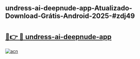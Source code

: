## undress-ai-deepnude-app-Atualizado-Download-Grátis-Android-2025-#zdj49

# <h2><a href="https://ainizakaria.my?title=undress-ai-deepnude-app&ref=20M">🔗👉 🔴 undress-ai-deepnude-app</a></h2>

[![acn](https://github.com/user-attachments/assets/0f9c940e-d8b0-45ae-aac7-cd30a18b3e1c)](https://ainizakaria.my?title=undress-ai-deepnude-app&ref=20M)

